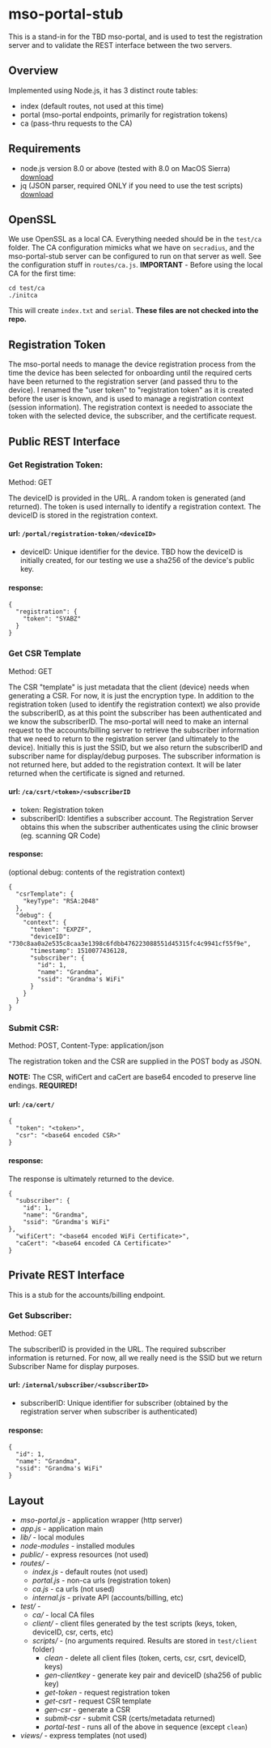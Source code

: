# mso-portal-stub

This is a stand-in for the TBD mso-portal, and is used to test the registration server and to validate the REST interface between the two servers.

## Overview
Implemented using Node.js, it has 3 distinct route tables:

- index (default routes, not used at this time)
- portal (mso-portal endpoints, primarily for registration tokens)
- ca (pass-thru requests to the CA)

## Requirements
- node.js version 8.0 or above (tested with 8.0 on MacOS Sierra) [download](https://nodejs.org/en/download/)
- jq (JSON parser, required ONLY if you need to use the test scripts) [download](https://stedolan.github.io/jq/download/)

## OpenSSL
We use OpenSSL as a local CA. Everything needed should be in the `test/ca` folder. The CA configuration mimicks what we have on `secradius`, and the mso-portal-stub server can be configured to run on that server as well. See the configuration stuff in `routes/ca.js`.
**IMPORTANT** - 
Before using the local CA for the first time:

    cd test/ca
    ./initca

This will create `index.txt` and `serial`. **These files are not checked into the repo.**

## Registration Token
The mso-portal needs to manage the device registration process from the time the device has been selected for onboarding until the required certs have been returned to the registration server (and passed thru to the device). I renamed the "user token" to "registration token" as it is created before the user is known, and is used to manage a registration context (session information). The registration context is needed to associate the token with the selected device, the subscriber, and the certificate request.

## Public REST Interface

### Get Registration Token:
Method: GET

The deviceID is provided in the URL. A random token is generated (and returned). The token is used internally to identify a registration context. The deviceID is stored in the registration context.

#### url: `/portal/registration-token/<deviceID>`
- deviceID:  Unique identifier for the device. TBD how the deviceID is initially created, for our testing we use a sha256 of the device's public key.

#### response:

    {
      "registration": {
        "token": "SYABZ"
      }
    }

### Get CSR Template
Method: GET

The CSR "template" is just metadata that the client (device) needs when generating a CSR. For now, it is just the encryption type. In addition to the registration token (used to identify the registration context) we also provide the subscriberID, as at this point the subscriber has been authenticated and we know the subscriberID. The mso-portal will need to make an internal request to the accounts/billing server to retrieve the subscriber information that we need to return to the registration server (and ultimately to the device). Initially this is just the SSID, but we also return the subscriberID and subscriber name for display/debug purposes. The subscriber information is not returned here, but added to the registration context. It will be later returned when the certificate is signed and returned.

#### url: `/ca/csrt/<token>/<subscriberID`
- token:  Registration token
- subscriberID: Identifies a subscriber account. The Registration Server obtains this when the subscriber authenticates using the clinic browser (eg. scanning QR Code)

#### response: 
(optional debug: contents of the registration context)

	{
	  "csrTemplate": {
	    "keyType": "RSA:2048"
	  },
	  "debug": {
	    "context": {
	      "token": "EXPZF",
	      "deviceID": "730c8aa0a2e535c8caa3e1398c6fdbb476223088551d45315fc4c9941cf55f9e",
	      "timestamp": 1510077436128,
	      "subscriber": {
	        "id": 1,
	        "name": "Grandma",
	        "ssid": "Grandma's WiFi"
	      }
	    }
	  }
	}

### Submit CSR:
Method: POST,  Content-Type: application/json

The registration token and the CSR are supplied in the POST body as JSON. 

**NOTE:** The CSR, wifiCert and caCert are base64 encoded to preserve line endings. **REQUIRED!**

#### url: `/ca/cert/`
    {
      "token": "<token>",
      "csr": "<base64 encoded CSR>"
    }

#### response:
The response is ultimately returned to the device.

    {
	  "subscriber": {
		"id": 1,
		"name": "Grandma",
		"ssid": "Grandma's WiFi"
	},
	  "wifiCert": "<base64 encoded WiFi Certificate>",
	  "caCert": "<base64 encoded CA Certificate>"
    }

## Private REST Interface
This is a stub for the accounts/billing endpoint.

### Get Subscriber:
Method: GET

The subscriberID is provided in the URL. The required subscriber information is returned. For now, all we really need is the SSID but we return Subscriber Name for display purposes.

#### url: `/internal/subscriber/<subscriberID>`
- subscriberID:  Unique identifier for subscriber (obtained by the registration server when subscriber is authenticated)

#### response:

    {
      "id": 1,
      "name": "Grandma",
      "ssid": "Grandma's WiFi"
    }


## Layout
- *mso-portal.js* - application wrapper (http server)
- *app.js* - application main
- *lib/* - local modules
- *node-modules* - installed modules
- *public/* - express resources (not used)
- *routes/* -
	- *index.js* - default routes (not used)
	- *portal.js* - non-ca urls (registration token)
	- *ca.js* - ca urls (not used)
	- *internal.js* - private API (accounts/billing, etc)
- *test/* -
	- *ca/* - local CA files
	- *client/* - client files generated by the test scripts (keys, token, deviceID, csr, certs, etc)
	- *scripts/* - (no arguments required. Results are stored in `test/client` folder)
		- *clean* - delete all client files (token, certs, csr, csrt, deviceID, keys)
		- *gen-clientkey* - generate key pair and deviceID (sha256 of public key)
		- *get-token* - request registration token
		- *get-csrt* - request CSR template
		- *gen-csr* - generate a CSR
		- *submit-csr* - submit CSR (certs/metadata returned)
		- *portal-test* - runs all of the above in sequence (except `clean`)
- *views/* - express templates (not used)

